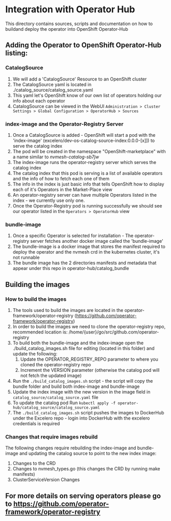 # Integration with Operator Hub
This directory contains sources, scripts and documentation on how to buildand deploy the operator into OpenShift Operator-Hub

## Adding the Operator to OpenShift Operator-Hub listing:
### **CatalogSource**
   1. We will add a 'CatalogSource' Resource to an OpenShift cluster
   2. The CatalogSource yaml is located in ./catalog_source/catalog_source.yaml
   3. This yaml let's OpenShift know of our own list of operators holding our info about each operator
   4. CatalogSource can be viewed in the WebUI `Administration > Cluster Settings > Global Configuration > OperatorHub > Sources`
### **index-image** and the **Operator-Registry Server**
   1. Once a CatalogSource is added - OpenShift will start a pod with the 'index-image' (excelero/dev-os-catalog-source-index:0.0.0-[x]]) to serve the catalog index
   2. The pod will be created in the namespace "OpenShift-marketplace" with a name similar to *nvmesh-catalog-sb7jw*
   3. The index-image runs the operator-registry server which serves the catalog index
   4. The catalog index that this pod is serving is a list of available operators and the info of how to fetch each one of them
   5. The info in the index is just basic info that tells OpenShift how to display each of it's Operators in the Market-Place view
   6. An operator-registry server can have multiple Operators listed in the index - we currently use only one.
   7. Once the Operator-Registry pod is running successfully we should see our operator listed in the `Operators > OperatorHub` view
### **bundle-image**
   1. Once a specific Operator is selected for installation - The operator-registry server fetches another docker image called the 'bundle-image'
   2. The bundle-image is a docker image that stores the manifest required to deploy the operator and the nvmesh crd in the kubernetes cluster, it's not runnable
   3. The bundle image has the 2 directories manifests and metadata that appear under this repo in operator-hub/catalog_bundle

## Building the images
### How to build the images
   1. The tools used to build the images are located in the operator-framework/operator-registry (https://github.com/operator-framework/operator-registry)
   2. In order to build the images we need to clone the operator-registry repo, recommended location is: /home/{user}/go/src/github.com/operator-registry
   3. To build both the bundle-image and the index-image open the ./build_catalog_images.sh file for editing (located in this folder) and update the following:
      1. Update the OPERATOR_REGISTRY_REPO parameter to where you cloned the operator-registry repo
      2. Increment the VERSION parameter (otherwise the catalog pod will not fetch the updated image)
   4. Run the `./build_catalog_images.sh` script - the script will copy the bundle folder and build both index-image and bundle-image
   5. Update the index image with the new version in the image field in `catalog_source/catalog_source.yaml` file
   6. To update the catalog pod Run `kubectl apply -f operator-hub/catalog_source/catalog_source.yaml`
   7. The `./build_catalog_images.sh` script pushes the images to DockerHub under the Excelero repo - login into DockerHub with the excelero credentials is required
### Changes that require images rebuild
The following changes require rebuilding the index-image and bundle-image and updating the catalog source to point to the new index image:
   1. Changes to the CRD
   2. Changes to nvmesh_types.go (this changes the CRD by running make manifests)
   3. ClusterServiceVersion Changes


## For more details on serving operators please go to https://github.com/operator-framework/operator-registry